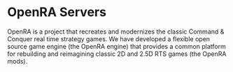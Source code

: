 # OpenRA Servers

OpenRA is a project that recreates and modernizes the classic Command & Conquer real time strategy games. 
We have developed a flexible open source game engine (the OpenRA engine) that provides 
a common platform for rebuilding and reimagining classic 2D and 2.5D RTS games (the OpenRA mods).